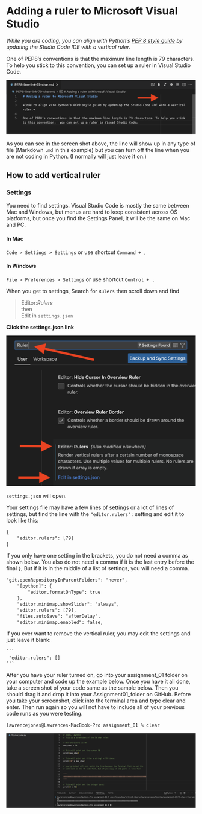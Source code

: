 # Adding a ruler to Microsoft Visual Studio

*While you are coding, you can align with Python’s [PEP 8 style guide](https://peps.python.org/pep-0008/#maximum-line-length) by updating the Studio Code IDE with a vertical ruler.*

One of PEP8’s conventions is that the maximum line length is 79 characters. To help you stick to this convention,  you can set up a ruler in Visual Studio Code.

![79 char line](ruler-example.png)

As you can see in the screen shot above, the line will show up in any type of file (Markdown `.md` in this example) but you can turn off the line when you are not coding in Python. (I normally will just leave it on.)

## How to add vertical ruler

### Settings

You need to find settings. Visual Studio Code is mostly the same between Mac and Windows, but menus are hard to keep consistent across OS platforms, but once you find the Settings Panel, it will be the same on Mac and PC.

#### In Mac

`Code > Settings > Settings` or use shortcut `Command + ,`

#### In Windows

`File > Preferences > Settings` or use shortcut `Control + ,`

When you get to settings, Search for `Rulers` then scroll down and find 

>Editor:*Rulers*  
then    
Edit in `settings.json`

**Click the settings.json link**

![Search Rulers](search-rulers.png)

`settings.json` will open.

Your settings file may have a few lines of settings or a lot of lines of settings, but find the line with the `"editor.rulers":` setting and edit it to look like this:

```
{
    "editor.rulers": [79]
}
```

If you only have one setting in the brackets, you do not need a comma as shown below. You also do not need a comma if it is the last entry before the final `}`, But if it is in the middle of a list of settings, you will need a comma.

```
"git.openRepositoryInParentFolders": "never",
    "[python]": {
        "editor.formatOnType": true
    },
    "editor.minimap.showSlider": "always",
    "editor.rulers": [79],
    "files.autoSave": "afterDelay",
    "editor.minimap.enabled": false,
```

If you ever want to remove the vertical ruler, you may edit the settings and just leave it blank:

    ```
     "editor.rulers": []
    ```

After you have your ruler turned on, go into your assignment_01 folder on your computer and code up the example below. Once you have it all done, take a screen shot of your code same as the sample below. Then you should drag it and drop it into your Assignment01_folder on GitHub. Before you take your screenshot, click into the terminal area and type clear and enter. Then run again so you will not have to include all of your previous code runs as you were testing.

```
lawrencejones@Lawrences-MacBook-Pro assignment_01 % clear
```

![code example](79_char_ruler_example.png)
